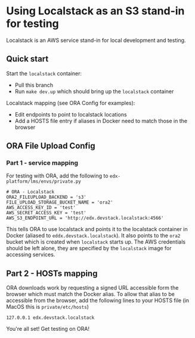 # Using Localstack as an S3 stand-in for testing

Localstack is an AWS service stand-in for local development and testing.

## Quick start

Start the `localstack` container:
- Pull this branch
- Run `make dev.up` which should bring up the `localstack` container

Localstack mapping (see ORA Config for examples):
- Edit endpoints to point to localstack locations 
- Add a HOSTS file entry if aliases in Docker need to match those in the browser

## ORA File Upload Config

### Part 1 - service mapping

For testing with ORA, add the following to `edx-platform/lms/envs/private.py`

```
# ORA - Localstack
ORA2_FILEUPLOAD_BACKEND = 's3'
FILE_UPLOAD_STORAGE_BUCKET_NAME = 'ora2'
AWS_ACCESS_KEY_ID = 'test'
AWS_SECRET_ACCESS_KEY = 'test'
AWS_S3_ENDPOINT_URL = 'http://edx.devstack.localstack:4566'
```

This tells ORA to use localstack and points it to the localstack container in Docker (aliased to `eddx.devstack.localstack`).
It also points to the `ora2` bucket which is created when `localstack` starts up.
The AWS credentials should be left alone, they are specified by the `localstack` image for accessing services.

## Part 2 - HOSTs mapping

ORA downloads work by requesting a signed URL accessible form the browser which must match the Docker alias. 
To allow that alias to be accessible from the browser, add the following lines to your HOSTS file (in MacOS this is `private/etc/hosts`)

```
127.0.0.1 edx.devstack.localstack
```

You're all set! Get testing on ORA!
